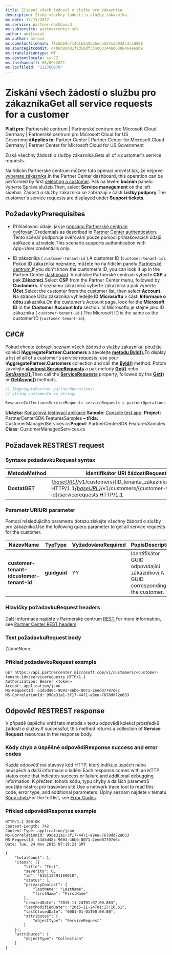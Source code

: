 ```yaml
---
title: Získání všech žádostí o službu pro zákazníka
description: Získá všechny žádosti o služby zákazníka.
ms.date: 12/15/2017
ms.service: partner-dashboard
ms.subservice: partnercenter-sdk
author: amitravat
ms.author: amrava
ms.openlocfilehash: ffcbbb9cf14b1b2a5b3becab541d3042c3cad508
ms.sourcegitcommit: d4b0c80d81f1d5bdf3c4c03344ad639646ae6ab9
ms.translationtype: MT
ms.contentlocale: cs-CZ
ms.lasthandoff: 06/09/2021
ms.locfileid: "111760670"
---
```

# <a name="get-all-service-requests-for-a-customer"></a><span data-ttu-id="5168d-103">Získání všech žádostí o službu pro zákazníka</span><span class="sxs-lookup"><span data-stu-id="5168d-103">Get all service requests for a customer</span></span>

<span data-ttu-id="5168d-104">**Platí pro**: Partnerské centrum | Partnerské centrum pro Microsoft Cloud Germany | Partnerské centrum pro Microsoft Cloud for US Government</span><span class="sxs-lookup"><span data-stu-id="5168d-104">**Applies to**: Partner Center | Partner Center for Microsoft Cloud Germany | Partner Center for Microsoft Cloud for US Government</span></span>

<span data-ttu-id="5168d-105">Získá všechny žádosti o služby zákazníka.</span><span class="sxs-lookup"><span data-stu-id="5168d-105">Gets all of a customer's service requests.</span></span>

<span data-ttu-id="5168d-106">Na řídicím Partnerské centrum můžete tuto operaci provést tak, že nejprve [vyberete zákazníka](get-a-customer-by-name.md).</span><span class="sxs-lookup"><span data-stu-id="5168d-106">In the Partner Center dashboard, this operation can be performed by first [selecting a customer](get-a-customer-by-name.md).</span></span> <span data-ttu-id="5168d-107">Pak na levém **bočním** panelu vyberte Správa služeb.</span><span class="sxs-lookup"><span data-stu-id="5168d-107">Then, select **Service management** on the left sidebar.</span></span> <span data-ttu-id="5168d-108">Žádosti o služby zákazníka se zobrazují v části **Lístky podpory**.</span><span class="sxs-lookup"><span data-stu-id="5168d-108">The customer's service requests are displayed under **Support tickets**.</span></span>

## <a name="prerequisites"></a><span data-ttu-id="5168d-109">Požadavky</span><span class="sxs-lookup"><span data-stu-id="5168d-109">Prerequisites</span></span>

- <span data-ttu-id="5168d-110">Přihlašovací údaje, jak je [popsáno Partnerské centrum ověřování.](partner-center-authentication.md)</span><span class="sxs-lookup"><span data-stu-id="5168d-110">Credentials as described in [Partner Center authentication](partner-center-authentication.md).</span></span> <span data-ttu-id="5168d-111">Tento scénář podporuje ověřování pouze pomocí přihlašovacích údajů aplikace a uživatele.</span><span class="sxs-lookup"><span data-stu-id="5168d-111">This scenario supports authentication with App+User credentials only.</span></span>

- <span data-ttu-id="5168d-112">ID zákazníka ( `customer-tenant-id` ).</span><span class="sxs-lookup"><span data-stu-id="5168d-112">A customer ID (`customer-tenant-id`).</span></span> <span data-ttu-id="5168d-113">Pokud ID zákazníka neznáme, můžete ho na řídicím panelu [Partnerské centrum.](https://partner.microsoft.com/dashboard)</span><span class="sxs-lookup"><span data-stu-id="5168d-113">If you don't know the customer's ID, you can look it up in the Partner Center [dashboard](https://partner.microsoft.com/dashboard).</span></span> <span data-ttu-id="5168d-114">V nabídce Partnerské centrum vyberte **CSP** a pak **Zákazníci.**</span><span class="sxs-lookup"><span data-stu-id="5168d-114">Select **CSP** from the Partner Center menu, followed by **Customers**.</span></span> <span data-ttu-id="5168d-115">V seznamu zákazníků vyberte zákazníka a pak vyberte **Účet.**</span><span class="sxs-lookup"><span data-stu-id="5168d-115">Select the customer from the customer list, then select **Account**.</span></span> <span data-ttu-id="5168d-116">Na stránce Účtu zákazníka vyhledejte **ID Microsoftu** v části **Informace o účtu** zákazníka.</span><span class="sxs-lookup"><span data-stu-id="5168d-116">On the customer’s Account page, look for the **Microsoft ID** in the **Customer Account Info** section.</span></span> <span data-ttu-id="5168d-117">Id Microsoftu je stejné jako ID zákazníka ( `customer-tenant-id` ).</span><span class="sxs-lookup"><span data-stu-id="5168d-117">The Microsoft ID is the same as the customer ID  (`customer-tenant-id`).</span></span>

## <a name="c"></a><span data-ttu-id="5168d-118">C\#</span><span class="sxs-lookup"><span data-stu-id="5168d-118">C\#</span></span>

<span data-ttu-id="5168d-119">Pokud chcete zobrazit seznam všech žádostí o služby zákazníka, použijte kolekci **IAggregatePartner.Customers** a zavolejte [**metodu ById().**](/dotnet/api/microsoft.store.partnercenter.customers.icustomercollection.byid)</span><span class="sxs-lookup"><span data-stu-id="5168d-119">To display a list of all of a customer's service requests, use your **IAggregatePartner.Customers** collection and call the [**ById()**](/dotnet/api/microsoft.store.partnercenter.customers.icustomercollection.byid) method.</span></span> <span data-ttu-id="5168d-120">Potom zavolejte [**vlastnost ServiceRequests**](/dotnet/api/microsoft.store.partnercenter.customers.icustomer.servicerequests) a pak metody [**Get()**](/dotnet/api/microsoft.store.partnercenter.servicerequests.iservicerequestcollection.get) nebo [**GetAsync().**](/dotnet/api/microsoft.store.partnercenter.servicerequests.iservicerequestcollection.getasync)</span><span class="sxs-lookup"><span data-stu-id="5168d-120">Then call the [**ServiceRequests**](/dotnet/api/microsoft.store.partnercenter.customers.icustomer.servicerequests) property, followed by the [**Get()**](/dotnet/api/microsoft.store.partnercenter.servicerequests.iservicerequestcollection.get) or [**GetAsync()**](/dotnet/api/microsoft.store.partnercenter.servicerequests.iservicerequestcollection.getasync) methods.</span></span>

``` csharp
// IAggregatePartner partnerOperations;
// string customerId as string;

ResourceCollection<ServiceRequest> serviceRequests = partnerOperations.Customers.ById(customerId).ServiceRequests.Get();
```

<span data-ttu-id="5168d-121">**Ukázka:** [Konzolová testovací aplikace](console-test-app.md).</span><span class="sxs-lookup"><span data-stu-id="5168d-121">**Sample**: [Console test app](console-test-app.md).</span></span> <span data-ttu-id="5168d-122">**Project:** PartnerCenterSDK.FeaturesSamples **– třída:** CustomerManagedServices.cs</span><span class="sxs-lookup"><span data-stu-id="5168d-122">**Project**: PartnerCenterSDK.FeaturesSamples **Class**: CustomerManagedServices.cs</span></span>

## <a name="rest-request"></a><span data-ttu-id="5168d-123">Požadavek REST</span><span class="sxs-lookup"><span data-stu-id="5168d-123">REST request</span></span>

### <a name="request-syntax"></a><span data-ttu-id="5168d-124">Syntaxe požadavku</span><span class="sxs-lookup"><span data-stu-id="5168d-124">Request syntax</span></span>

| <span data-ttu-id="5168d-125">Metoda</span><span class="sxs-lookup"><span data-stu-id="5168d-125">Method</span></span>  | <span data-ttu-id="5168d-126">Identifikátor URI žádosti</span><span class="sxs-lookup"><span data-stu-id="5168d-126">Request URI</span></span>                                                                                            |
|---------|--------------------------------------------------------------------------------------------------------|
| <span data-ttu-id="5168d-127">**Dostat**</span><span class="sxs-lookup"><span data-stu-id="5168d-127">**GET**</span></span> | <span data-ttu-id="5168d-128">[*{baseURL}*](partner-center-rest-urls.md)/v1/customers/{ID_tenanta_zákazníka}/servicerequests HTTP/1.1</span><span class="sxs-lookup"><span data-stu-id="5168d-128">[*{baseURL}*](partner-center-rest-urls.md)/v1/customers/{customer-tenant-id}/servicerequests HTTP/1.1</span></span> |

### <a name="uri-parameter"></a><span data-ttu-id="5168d-129">Parametr URI</span><span class="sxs-lookup"><span data-stu-id="5168d-129">URI parameter</span></span>

<span data-ttu-id="5168d-130">Pomocí následujícího parametru dotazu získejte všechny žádosti o služby pro zákazníka.</span><span class="sxs-lookup"><span data-stu-id="5168d-130">Use the following query parameter to get all service requests for the customer.</span></span>

| <span data-ttu-id="5168d-131">Název</span><span class="sxs-lookup"><span data-stu-id="5168d-131">Name</span></span>                   | <span data-ttu-id="5168d-132">Typ</span><span class="sxs-lookup"><span data-stu-id="5168d-132">Type</span></span>     | <span data-ttu-id="5168d-133">Vyžadováno</span><span class="sxs-lookup"><span data-stu-id="5168d-133">Required</span></span> | <span data-ttu-id="5168d-134">Popis</span><span class="sxs-lookup"><span data-stu-id="5168d-134">Description</span></span>                            |
|------------------------|----------|----------|----------------------------------------|
| <span data-ttu-id="5168d-135">**customer-tenant-id**</span><span class="sxs-lookup"><span data-stu-id="5168d-135">**customer-tenant-id**</span></span> | <span data-ttu-id="5168d-136">**guid**</span><span class="sxs-lookup"><span data-stu-id="5168d-136">**guid**</span></span> | <span data-ttu-id="5168d-137">Y</span><span class="sxs-lookup"><span data-stu-id="5168d-137">Y</span></span>        | <span data-ttu-id="5168d-138">Identifikátor GUID odpovídající zákazníkovi.</span><span class="sxs-lookup"><span data-stu-id="5168d-138">A GUID corresponding to the customer.</span></span> |

### <a name="request-headers"></a><span data-ttu-id="5168d-139">Hlavičky požadavku</span><span class="sxs-lookup"><span data-stu-id="5168d-139">Request headers</span></span>

<span data-ttu-id="5168d-140">Další informace najdete v Partnerské centrum [REST.](headers.md)</span><span class="sxs-lookup"><span data-stu-id="5168d-140">For more information, see [Partner Center REST headers](headers.md).</span></span>

### <a name="request-body"></a><span data-ttu-id="5168d-141">Text požadavku</span><span class="sxs-lookup"><span data-stu-id="5168d-141">Request body</span></span>

<span data-ttu-id="5168d-142">Žádné</span><span class="sxs-lookup"><span data-stu-id="5168d-142">None.</span></span>

### <a name="request-example"></a><span data-ttu-id="5168d-143">Příklad požadavku</span><span class="sxs-lookup"><span data-stu-id="5168d-143">Request example</span></span>

```http
GET https://api.partnercenter.microsoft.com/v1/customers/<customer-tenant-id>/servicerequests HTTP/1.1
Authorization: Bearer <token>
Accept: application/json
MS-RequestId: 53d5d48c-9693-46b6-8071-2eed07797d6c
MS-CorrelationId: 998e31a1-3f17-4471-a9ee-7678dd72e033
```

## <a name="rest-response"></a><span data-ttu-id="5168d-144">Odpověď REST</span><span class="sxs-lookup"><span data-stu-id="5168d-144">REST response</span></span>

<span data-ttu-id="5168d-145">V případě úspěchu vrátí tato  metoda v textu odpovědi kolekci prostředků žádosti o služby.</span><span class="sxs-lookup"><span data-stu-id="5168d-145">If successful, this method returns a collection of **Service Request** resources in the response body.</span></span>

### <a name="response-success-and-error-codes"></a><span data-ttu-id="5168d-146">Kódy chyb a úspěšné odpovědi</span><span class="sxs-lookup"><span data-stu-id="5168d-146">Response success and error codes</span></span>

<span data-ttu-id="5168d-147">Každá odpověď má stavový kód HTTP, který indikuje úspěch nebo neúspěch a další informace o ladění.</span><span class="sxs-lookup"><span data-stu-id="5168d-147">Each response comes with an HTTP status code that indicates success or failure and additional debugging information.</span></span> <span data-ttu-id="5168d-148">K přečtení tohoto kódu, typu chyby a dalších parametrů použijte nástroj pro trasování sítě.</span><span class="sxs-lookup"><span data-stu-id="5168d-148">Use a network trace tool to read this code, error type, and additional parameters.</span></span> <span data-ttu-id="5168d-149">Úplný seznam najdete v tématu [Kódy chyb.](error-codes.md)</span><span class="sxs-lookup"><span data-stu-id="5168d-149">For the full list, see [Error Codes](error-codes.md).</span></span>

### <a name="response-example"></a><span data-ttu-id="5168d-150">Příklad odpovědi</span><span class="sxs-lookup"><span data-stu-id="5168d-150">Response example</span></span>

```http
HTTP/1.1 200 OK
Content-Length: 742
Content-Type: application/json
MS-CorrelationId: 998e31a1-3f17-4471-a9ee-7678dd72e033
MS-RequestId: 53d5d48c-9693-46b6-8071-2eed07797d6c
Date: Tue, 24 Nov 2015 07:19:21 GMT

{
    "totalCount": 1,
    "items": [{
        "title": "Test",
        "severity": 0,
        "id": "615112491169010",
        "status": 1,
        "primaryContact": {
            "lastName": "LastName",
            "firstName": "FirstName"
        },
        "createdDate": "2015-11-24T01:07:00.863",
        "lastModifiedDate": "2015-11-24T01:17:10.61",
        "lastClosedDate": "0001-01-01T00:00:00",
        "attributes": {
            "objectType": "ServiceRequest"
        }
    }],
    "attributes": {
        "objectType": "Collection"
    }
}
```
